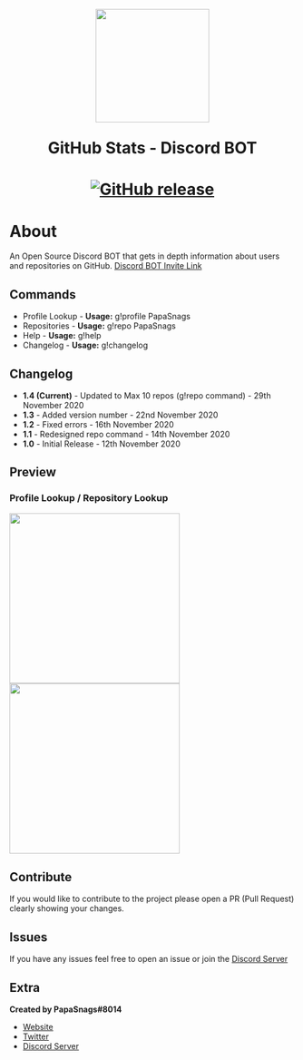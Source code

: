 <h1 align="center">
    <br>
    <img src="https://github.githubassets.com/images/modules/logos_page/GitHub-Mark.png" height="200">
    <br>
    <p>GitHub Stats - Discord BOT</p>
<h1>
<p align="center">
    <a href="https://github.com/papasnags/GitHub-Stats/releases">
        <img alt="GitHub release" src="https://img.shields.io/github/release/PapaSnags/GitHub-Stats.svg">
    </a>
</p>

# About
An Open Source Discord BOT that gets in depth information about users and repositories on GitHub. [Discord BOT Invite Link](https://discord.com/oauth2/authorize?client_id=776332560295919626&scope=bot&permissions=93248)

## Commands 
* Profile Lookup - **Usage:** g!profile PapaSnags
* Repositories - **Usage:** g!repo PapaSnags
* Help - **Usage:** g!help
* Changelog -  **Usage:** g!changelog

## Changelog
* **1.4 (Current)** - Updated to Max 10 repos (g!repo command) - 29th November 2020
* **1.3** - Added version number - 22nd November 2020
* **1.2** - Fixed errors - 16th November 2020
* **1.1** - Redesigned repo command - 14th November 2020
* **1.0** - Initial Release - 12th November 2020

## Preview
### Profile Lookup / Repository Lookup
<img src="https://i.imgur.com/eR62tlO.png" height="300">
<img src="https://i.imgur.com/TyRiBwv.png" height="300">

## Contribute
If you would like to contribute to the project please open a PR (Pull Request) clearly showing your changes.

## Issues
If you have any issues feel free to open an issue or join the [Discord Server](https://discord.com/invite/w7B5nKB)

## Extra
__Created by PapaSnags#8014__
* [Website](https://papa-snags.com/projects/PLUG/)
* [Twitter](https://twitter.com/PapaSnags)
* [Discord Server](https://discord.com/invite/w7B5nKB)
</br>
